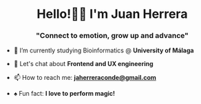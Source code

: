 <h1 align="center">Hello!👋🏼 I'm Juan Herrera</h1> 
<h3 align="center">"Connect to emotion, grow up and advance" </h3>

- 🔭 I’m currently studying Bioinformatics @ **University of Málaga**

- 💬 Let's chat about **Frontend and UX engineering**

- 📫 How to reach me: **jaherreraconde@gmail.com**

- ♠️ Fun fact: **I love to perform magic!**
